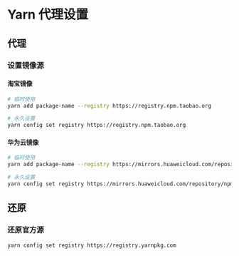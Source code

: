 # Yarn 代理设置

## 代理

### 设置镜像源

#### 淘宝镜像
```bash
# 临时使用
yarn add package-name --registry https://registry.npm.taobao.org

# 永久设置
yarn config set registry https://registry.npm.taobao.org
```

#### 华为云镜像
```bash
# 临时使用
yarn add package-name --registry https://mirrors.huaweicloud.com/repository/npm/

# 永久设置
yarn config set registry https://mirrors.huaweicloud.com/repository/npm/
```

## 还原

### 还原官方源
```bash
yarn config set registry https://registry.yarnpkg.com
``` 